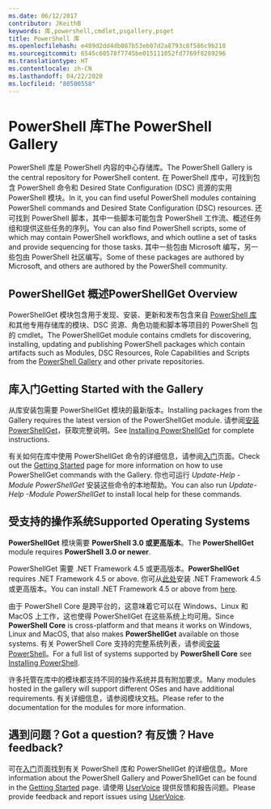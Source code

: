 ```yaml
---
ms.date: 06/12/2017
contributor: JKeithB
keywords: 库,powershell,cmdlet,psgallery,psget
title: PowerShell 库
ms.openlocfilehash: e489d2dd4db087b53eb07d2a8793c8f586c9b210
ms.sourcegitcommit: 6545c60578f7745be015111052fd7769f8289296
ms.translationtype: HT
ms.contentlocale: zh-CN
ms.lasthandoff: 04/22/2020
ms.locfileid: "80500558"
---
```

# <a name="the-powershell-gallery"></a><span data-ttu-id="dfe88-103">PowerShell 库</span><span class="sxs-lookup"><span data-stu-id="dfe88-103">The PowerShell Gallery</span></span>

<span data-ttu-id="dfe88-104">PowerShell 库是 PowerShell 内容的中心存储库。</span><span class="sxs-lookup"><span data-stu-id="dfe88-104">The PowerShell Gallery is the central repository for PowerShell content.</span></span> <span data-ttu-id="dfe88-105">在 PowerShell 库中，可找到包含 PowerShell 命令和 Desired State Configuration (DSC) 资源的实用 PowerShell 模块。</span><span class="sxs-lookup"><span data-stu-id="dfe88-105">In it, you can find useful PowerShell modules containing PowerShell commands and Desired State Configuration (DSC) resources.</span></span>
<span data-ttu-id="dfe88-106">还可找到 PowerShell 脚本，其中一些脚本可能包含 PowerShell 工作流、概述任务组和提供这些任务的序列。</span><span class="sxs-lookup"><span data-stu-id="dfe88-106">You can also find PowerShell scripts, some of which may contain PowerShell workflows, and which outline a set of tasks and provide sequencing for those tasks.</span></span> <span data-ttu-id="dfe88-107">其中一些包由 Microsoft 编写，另一些包由 PowerShell 社区编写。</span><span class="sxs-lookup"><span data-stu-id="dfe88-107">Some of these packages are authored by Microsoft, and others are authored by the PowerShell community.</span></span>

## <a name="powershellget-overview"></a><span data-ttu-id="dfe88-108">PowerShellGet 概述</span><span class="sxs-lookup"><span data-stu-id="dfe88-108">PowerShellGet Overview</span></span>

<span data-ttu-id="dfe88-109">PowerShellGet 模块包含用于发现、安装、更新和发布包含来自 [PowerShell 库](https://www.PowerShellGallery.com)和其他专用存储库的模块、DSC 资源、角色功能和脚本等项目的 PowerShell 包的 cmdlet。</span><span class="sxs-lookup"><span data-stu-id="dfe88-109">The PowerShellGet module contains cmdlets for discovering, installing, updating and publishing PowerShell packages which contain artifacts such as Modules, DSC Resources, Role Capabilities and Scripts from the [PowerShell Gallery](https://www.PowerShellGallery.com) and other private repositories.</span></span>

## <a name="getting-started-with-the-gallery"></a><span data-ttu-id="dfe88-110">库入门</span><span class="sxs-lookup"><span data-stu-id="dfe88-110">Getting Started with the Gallery</span></span>

<span data-ttu-id="dfe88-111">从库安装包需要 PowerShellGet 模块的最新版本。</span><span class="sxs-lookup"><span data-stu-id="dfe88-111">Installing packages from the Gallery requires the latest version of the PowerShellGet module.</span></span> <span data-ttu-id="dfe88-112">请参阅[安装 PowerShellGet](installing-psget.md)，获取完整说明。</span><span class="sxs-lookup"><span data-stu-id="dfe88-112">See [Installing PowerShellGet](installing-psget.md) for complete instructions.</span></span>

<span data-ttu-id="dfe88-113">有关如何在库中使用 PowerShellGet 命令的详细信息，请参阅[入门](getting-started.md)页面。</span><span class="sxs-lookup"><span data-stu-id="dfe88-113">Check out the [Getting Started](getting-started.md) page for more information on how to use PowerShellGet commands with the Gallery.</span></span> <span data-ttu-id="dfe88-114">你也可运行 *Update-Help -Module PowerShellGet* 安装这些命令的本地帮助。</span><span class="sxs-lookup"><span data-stu-id="dfe88-114">You can also run *Update-Help -Module PowerShellGet* to install local help for these commands.</span></span>

## <a name="supported-operating-systems"></a><span data-ttu-id="dfe88-115">受支持的操作系统</span><span class="sxs-lookup"><span data-stu-id="dfe88-115">Supported Operating Systems</span></span>

<span data-ttu-id="dfe88-116">**PowerShellGet** 模块需要 **PowerShell 3.0 或更高版本**。</span><span class="sxs-lookup"><span data-stu-id="dfe88-116">The **PowerShellGet** module requires **PowerShell 3.0 or newer**.</span></span>

<span data-ttu-id="dfe88-117">PowerShellGet  需要 .NET Framework 4.5 或更高版本。</span><span class="sxs-lookup"><span data-stu-id="dfe88-117">**PowerShellGet** requires .NET Framework 4.5 or above.</span></span> <span data-ttu-id="dfe88-118">你可从[此处](https://msdn.microsoft.com/library/5a4x27ek.aspx)安装 .NET Framework 4.5 或更高版本。</span><span class="sxs-lookup"><span data-stu-id="dfe88-118">You can install .NET Framework 4.5 or above from [here](https://msdn.microsoft.com/library/5a4x27ek.aspx).</span></span>

<span data-ttu-id="dfe88-119">由于 PowerShell Core  是跨平台的，这意味着它可以在 Windows、Linux 和 MacOS 上工作，这也使得 PowerShellGet  在这些系统上均可用。</span><span class="sxs-lookup"><span data-stu-id="dfe88-119">Since **PowerShell Core** is cross-platform and that means it works on Windows, Linux and MacOS, that also makes **PowerShellGet** available on those systems.</span></span> <span data-ttu-id="dfe88-120">有关 PowerShell Core  支持的完整系统列表，请参阅[安装 PowerShell](/powershell/scripting/install/installing-powershell)。</span><span class="sxs-lookup"><span data-stu-id="dfe88-120">For a full list of systems supported by **PowerShell Core** see [Installing PowerShell](/powershell/scripting/install/installing-powershell).</span></span>

<span data-ttu-id="dfe88-121">许多托管在库中的模块都支持不同的操作系统并具有附加要求。</span><span class="sxs-lookup"><span data-stu-id="dfe88-121">Many modules hosted in the gallery will support different OSes and have additional requirements.</span></span>
<span data-ttu-id="dfe88-122">有关详细信息，请参阅模块文档。</span><span class="sxs-lookup"><span data-stu-id="dfe88-122">Please refer to the documentation for the modules for more information.</span></span>

## <a name="got-a-question-have-feedback"></a><span data-ttu-id="dfe88-123">遇到问题？</span><span class="sxs-lookup"><span data-stu-id="dfe88-123">Got a question?</span></span> <span data-ttu-id="dfe88-124">有反馈？</span><span class="sxs-lookup"><span data-stu-id="dfe88-124">Have feedback?</span></span>

<span data-ttu-id="dfe88-125">可在[入门](getting-started.md)页面找到有关 PowerShell 库和 PowerShellGet 的详细信息。</span><span class="sxs-lookup"><span data-stu-id="dfe88-125">More information about the PowerShell Gallery and PowerShellGet can be found in the [Getting Started](getting-started.md) page.</span></span> <span data-ttu-id="dfe88-126">请使用 [UserVoice](http://windowsserver.uservoice.com/forums/301869-powershell) 提供反馈和报告问题。</span><span class="sxs-lookup"><span data-stu-id="dfe88-126">Please provide feedback and report issues using [UserVoice](http://windowsserver.uservoice.com/forums/301869-powershell).</span></span>
